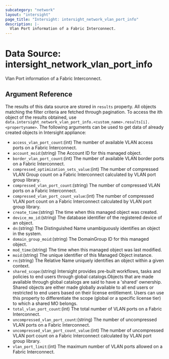 ```yaml
---
subcategory: "network"
layout: "intersight"
page_title: "Intersight: intersight_network_vlan_port_info"
description: |-
  Vlan Port information of a Fabric Interconnect.
---
```


# Data Source: intersight_network_vlan_port_info
Vlan Port information of a Fabric Interconnect.
## Argument Reference
The results of this data source are stored in `results` property.
All objects matching the filter criteria are fetched through pagination.
To access the ith object of the results obtained, use `data.intersight_network_vlan_port_info.<custom_name>.results[i].<propertyname>`.
The following arguments can be used to get data of already created objects in Intersight appliance:
* `access_vlan_port_count`:(int) The number of available VLAN access ports on a Fabric Interconnect. 
* `account_moid`:(string) The Account ID for this managed object. 
* `border_vlan_port_count`:(int) The number of available VLAN border ports on a Fabric Interconnect. 
* `compressed_optimization_sets_value`:(int) The number of compressed VLAN Group count on a Fabric Interconnect calculated by VLAN port group library. 
* `compressed_vlan_port_count`:(string) The number of compressed VLAN ports on a Fabric Interconnect. 
* `compressed_vlan_port_count_value`:(int) The number of compressed VLAN port count on a Fabric Interconnect calculated by VLAN port group library. 
* `create_time`:(string) The time when this managed object was created. 
* `device_mo_id`:(string) The database identifier of the registered device of an object. 
* `dn`:(string) The Distinguished Name unambiguously identifies an object in the system. 
* `domain_group_moid`:(string) The DomainGroup ID for this managed object. 
* `mod_time`:(string) The time when this managed object was last modified. 
* `moid`:(string) The unique identifier of this Managed Object instance. 
* `rn`:(string) The Relative Name uniquely identifies an object within a given context. 
* `shared_scope`:(string) Intersight provides pre-built workflows, tasks and policies to end users through global catalogs.Objects that are made available through global catalogs are said to have a 'shared' ownership. Shared objects are either made globally available to all end users or restricted to end users based on their license entitlement. Users can use this property to differentiate the scope (global or a specific license tier) to which a shared MO belongs. 
* `total_vlan_port_count`:(int) The total number of VLAN ports on a Fabric Interconnect. 
* `uncompressed_vlan_port_count`:(string) The number of uncompressed VLAN ports on a Fabric Interconnect. 
* `uncompressed_vlan_port_count_value`:(int) The number of uncompressed VLAN port count on a Fabric Interconnect calculated by VLAN port group library. 
* `vlan_port_limit`:(int) The maximum number of VLAN ports allowed on a Fabric Interconnect. 
 
